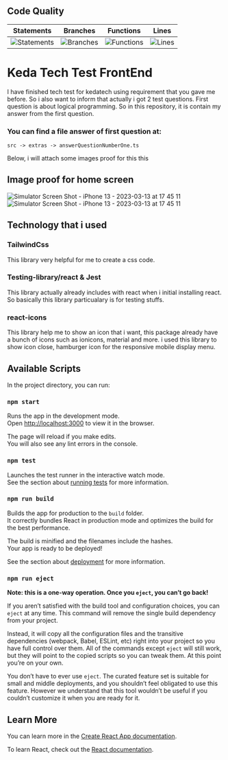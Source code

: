 ## Code Quality

| Statements                                                                               | Branches                                                                             | Functions                                                                              | Lines                                                                          |
| ---------------------------------------------------------------------------------------- | ------------------------------------------------------------------------------------ | -------------------------------------------------------------------------------------- | ------------------------------------------------------------------------------ |
| ![Statements](https://img.shields.io/badge/statements-100%25-brightgreen.svg?style=flat) | ![Branches](https://img.shields.io/badge/branches-100%25-brightgreen.svg?style=flat) | ![Functions](https://img.shields.io/badge/functions-100%25-brightgreen.svg?style=flat) | ![Lines](https://img.shields.io/badge/lines-100%25-brightgreen.svg?style=flat) |

# Keda Tech Test FrontEnd

I have finished tech test for kedatech using requirement that you gave me before. So i also want to inform that actually i got 2 test questions. First question is about logical programming. So in this repository, it is contain my answer from the first question.

### You can find a file answer of first question at:

`src -> extras -> answerQuestionNumberOne.ts`

Below, i will attach some images proof for this this

## Image proof for home screen

![Simulator Screen Shot - iPhone 13 - 2023-03-13 at 17 45 11](https://github.com/whayu901/my-keda/assets/32776398/057a1a09-bc7e-4a40-84ea-b6c5053b6f1b)
![Simulator Screen Shot - iPhone 13 - 2023-03-13 at 17 45 11](https://github.com/whayu901/my-keda/assets/32776398/b4323c29-d03f-459b-a56e-8fc70f6c1355)

## Technology that i used

### TailwindCss

This library very helpful for me to create a css code.

### Testing-library/react & Jest

This library actually already includes with react when i initial installing react. So basically this library particualary is for testing stuffs.

### react-icons

This library help me to show an icon that i want, this package already have a bunch of icons such as ionicons, material and more. i used this library to show icon close, hamburger icon for the responsive mobile display menu.

## Available Scripts

In the project directory, you can run:

### `npm start`

Runs the app in the development mode.\
Open [http://localhost:3000](http://localhost:3000) to view it in the browser.

The page will reload if you make edits.\
You will also see any lint errors in the console.

### `npm test`

Launches the test runner in the interactive watch mode.\
See the section about [running tests](https://facebook.github.io/create-react-app/docs/running-tests) for more information.

### `npm run build`

Builds the app for production to the `build` folder.\
It correctly bundles React in production mode and optimizes the build for the best performance.

The build is minified and the filenames include the hashes.\
Your app is ready to be deployed!

See the section about [deployment](https://facebook.github.io/create-react-app/docs/deployment) for more information.

### `npm run eject`

**Note: this is a one-way operation. Once you `eject`, you can’t go back!**

If you aren’t satisfied with the build tool and configuration choices, you can `eject` at any time. This command will remove the single build dependency from your project.

Instead, it will copy all the configuration files and the transitive dependencies (webpack, Babel, ESLint, etc) right into your project so you have full control over them. All of the commands except `eject` will still work, but they will point to the copied scripts so you can tweak them. At this point you’re on your own.

You don’t have to ever use `eject`. The curated feature set is suitable for small and middle deployments, and you shouldn’t feel obligated to use this feature. However we understand that this tool wouldn’t be useful if you couldn’t customize it when you are ready for it.

## Learn More

You can learn more in the [Create React App documentation](https://facebook.github.io/create-react-app/docs/getting-started).

To learn React, check out the [React documentation](https://reactjs.org/).
